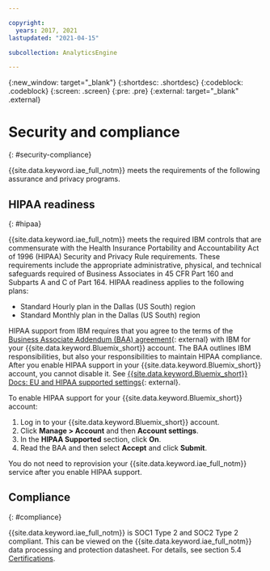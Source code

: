 ```yaml
---

copyright:
  years: 2017, 2021
lastupdated: "2021-04-15"

subcollection: AnalyticsEngine

---
```


{:new_window: target="_blank"}
{:shortdesc: .shortdesc}
{:codeblock: .codeblock}
{:screen: .screen}
{:pre: .pre}
{:external: target="_blank" .external}

# Security and compliance
{: #security-compliance}

{{site.data.keyword.iae_full_notm}} meets the requirements of the following assurance and privacy programs.

## HIPAA readiness
{: #hipaa}

{{site.data.keyword.iae_full_notm}} meets the required IBM controls that are commensurate with the Health Insurance Portability and Accountability Act of 1996 (HIPAA) Security and Privacy Rule requirements. These requirements include the appropriate administrative, physical, and technical safeguards required of Business Associates in 45 CFR Part 160 and Subparts A and C of Part 164. HIPAA readiness applies to the following plans:

- Standard Hourly plan in the Dallas (US South) region
- Standard Monthly plan in the Dallas (US South) region

HIPAA support from IBM requires that you agree to the terms of the [Business Associate Addendum (BAA) agreement](http://www-03.ibm.com/software/sla/sladb.nsf/sla/baa?OpenDocument){: external} with IBM for your {{site.data.keyword.Bluemix_short}} account. The BAA outlines IBM responsibilities, but also your responsibilities to maintain HIPAA compliance. After you enable HIPAA support in your {{site.data.keyword.Bluemix_short}} account, you cannot disable it. See [{{site.data.keyword.Bluemix_short}} Docs: EU and HIPAA supported settings](/docs/account?topic=account-eu-hipaa-supported){: external}.

To enable HIPAA support for your {{site.data.keyword.Bluemix_short}} account:
1.	Log in to your {{site.data.keyword.Bluemix_short}} account.
2.	Click **Manage > Account** and then **Account settings**.
3.	In the **HIPAA Supported** section, click **On**.
4.	Read the BAA and then select **Accept** and click **Submit**.

You do not need to reprovision your {{site.data.keyword.iae_full_notm}} service after you enable HIPAA support.

## Compliance
{: #compliance}

{{site.data.keyword.iae_full_notm}} is SOC1 Type 2 and SOC2 Type 2 compliant. This can be viewed on the {{site.data.keyword.iae_full_notm}} data processing and protection datasheet. For details, see section 5.4 [Certifications](https://www.ibm.com/software/reports/compatibility/clarity-reports/report/html/softwareReqsForProduct?deliverableId=966EB490BB4311E7A229E0F52AF6E722).
